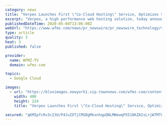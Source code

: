 ```yaml
---
category: news
title: "Verpex Launches First \"Co-Cloud Hosting\" Service, Optimizes Site Speed, Reliability and Email Deliverability"
excerpt: "Verpex, a high performance web hosting solution, today announced the launch of the industry's first \"co-cloud\" hosting services. Clients on their hosting plans"
publishedDateTime: 2020-05-04T13:06:00Z
webUrl: "https://www.wfmz.com/news/pr_newswire/pr_newswire_technology/verpex-launches-first-co-cloud-hosting-service-optimizes-site-speed-reliability-and-email-deliverability/article_33c36ffe-98f3-5eb7-b732-f003bb07fce0.html"
type: article
quality: 3
heat: 3
published: false

provider:
  name: WFMZ-TV
  domain: wfmz.com

topics:
  - Google Cloud

images:
  - url: "https://bloximages.newyork1.vip.townnews.com/wfmz.com/content/tncms/assets/v3/editorial/e/9e/e9e7e36e-1c0f-5723-9d70-6cd268ba34ca/5eb012494fd25.image.jpg"
    width: 400
    height: 224
    title: "Verpex Launches First \"Co-Cloud Hosting\" Service, Optimizes Site Speed, Reliability and Email Deliverability"

secured: "qKMIpfcRv3c23U/P4JuIDTjCMSBgMkxnhqpQNLMWewqPX510KZAIsL+jW7MTCn/2Bqy8zZoOnScBxzm6u2rnwSRJXPz20wH8ph4J9keFjivz35lm/3KN2XbL00rfw8qWFFjgJkGEDQtNVHW/rdH5zCBFNYi3UgmC/24N2/ip3w6h1T5lVlDULBEbbO2PHF/9qcqbPvxSWdU/UbO+JgF7gC4iGr6F4cw/q+hbXMBkH00DuIWoN69Uzwb3jCK2/AH25LMalRWG0nf9gt4bmk3oFymDCndjrBAX76nkob2pxrSmUSRyiK57VNeRS2YCA/Pq;oapoy6fImqeVURwxNP4Y7Q=="
---
```


